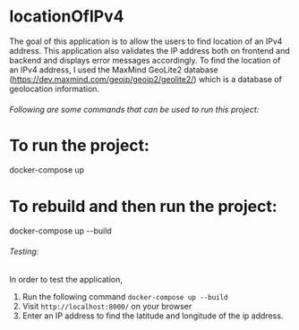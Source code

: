 # locationOfIPv4

The goal of this application is to allow the users to find location of an IPv4 address. This application also validates the IP address both on 
frontend and backend and displays error messages accordingly. To find the location of an IPv4 address, I used the MaxMind GeoLite2 database 
(https://dev.maxmind.com/geoip/geoip2/geolite2/) which is a database of geolocation information.


###### Following are some commands that can be used to run this project:

# To run the project:
docker-compose up

# To rebuild and then run the project:
docker-compose up --build

###### Testing:

In order to test the application, 
1. Run the following command `docker-compose up --build` 
2. Visit `http://localhost:8000/` on your browser 
3. Enter an IP address to find the latitude and longitude of the ip address.
